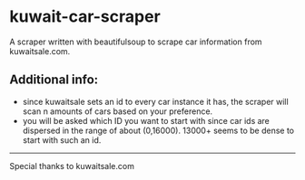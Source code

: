 # kuwait-car-scraper
A scraper written with beautifulsoup to scrape car information from kuwaitsale.com. 

## Additional info:
* since kuwaitsale sets an id to every car instance it has, the scraper will scan n amounts of cars based on your preference. 
* you will be asked which ID you want to start with since car ids are dispersed in the range of about (0,16000). 13000+ seems to be dense to start with such an id. 
___
Special thanks to kuwaitsale.com
